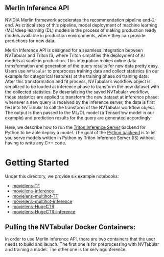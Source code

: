 ## Merlin Inference API

NVIDIA Merlin framework accelerates the recommendation pipeline end-2-end. As critical step of this pipeline, model deployment of machine learning (ML)/deep learning (DL) models is the process of making production ready models available in production environments, where they can provide predictions for new data.

Merlin Inference API is designed for a seamless integration between NVTabular and Triton IS, where Triton simplifies the deployment of AI models at scale in
production. This integration makes online data transformation and generation of the query results for new data pretty easy. Users use `NVTabular` to preprocess training data and collect statistics (in our example for categorical features) at the training phase on training data. After this transformation and fit process, NVTabular’s workflow object is serialized to be loaded at inference phase to transform the new dataset with the collected statistics. By deserializing the saved NVTabular workflow, these statistics are applied to transform the new dataset at inference phase: whenever a new query is received by the inference server, the data is first fed into NVTabular to call the transform of the NVTabular workflow object. The output is then passed to the ML/DL model (a Tensorflow model in our example) and prediction results for the query are generated accordingly.

Here, we describe how to run the [Triton Inference Server](https://github.com/triton-inference-server/server) backend for Python to be able deploy a model. The goal of the [Python backend](https://github.com/triton-inference-server/python_backend) is to let you serve models written in Python by Triton Inference Server (IS) without having to write any C++ code. 

# Getting Started 

Under this directory, we provide six example notebooks: 
- [movielens-TF](https://github.com/NVIDIA/NVTabular/blob/main/examples/inference_triton/inference-TF/movielens-TF.ipynb)  
- [movielens-inference](https://github.com/NVIDIA/NVTabular/blob/main/examples/inference_triton/inference-TF/movielens_inference.ipynb)
- [movielens-multihot-TF](https://github.com/NVIDIA/NVTabular/blob/main/examples/inference_triton/inference-TF/movielens-multihot-TF.ipynb)  
- [movielens-multihot-inference](https://github.com/NVIDIA/NVTabular/blob/main/examples/inference_triton/inference-TF/movielens-multihot-inference.ipynb)
- [movielens-HugeCTR](https://github.com/NVIDIA/NVTabular/blob/main/examples/inference_triton/inference-HugeCTR/movielens-HugeCTR.ipynb)
- [movielens-HugeCTR-inference](https://github.com/NVIDIA/NVTabular/blob/main/examples/inference_triton/inference-HugeCTR/movielens-HugeCTR-inference.ipynb) 

## Pulling the NVTabular Docker Containers:

In order to use Merlin Inference API, there are two containers that the user needs to build and launch. The first one is for preprocessing with NVTabular and training a model. The other one is for serving/inference. 
